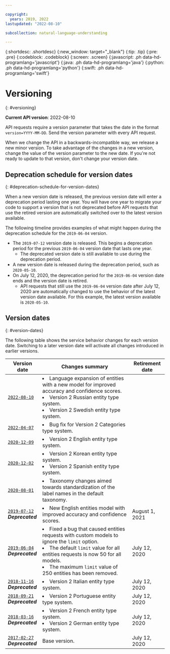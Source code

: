 ```yaml
---

copyright:
  years: 2019, 2022
lastupdated: "2022-08-10"

subcollection: natural-language-understanding

---
```


{:shortdesc: .shortdesc}
{:new_window: target="_blank"}
{:tip: .tip}
{:pre: .pre}
{:codeblock: .codeblock}
{:screen: .screen}
{:javascript: .ph data-hd-programlang='javascript'}
{:java: .ph data-hd-programlang='java'}
{:python: .ph data-hd-programlang='python'}
{:swift: .ph data-hd-programlang='swift'}

# Versioning
{: #versioning}

**Current API version**: 2022-08-10

API requests require a version parameter that takes the date in the format `version=YYYY-MM-DD`. Send the version parameter with every API request.

When we change the API in a backwards-incompatible way, we release a new minor version. To take advantage of the changes in a new version, change the value of the version parameter to the new date. If you're not ready to update to that version, don't change your version date.

## Deprecation schedule for version dates
{: #deprecation-schedule-for-version-dates}

When a new version date is released, the previous version date will enter a deprecation period lasting one year. You will have one year to migrate your code to support a version that is not deprecated before API requests that use the retired version are automatically switched over to the latest version available.

The following timeline provides examples of what might happen during the deprecation schedule for the `2019-06-04` version.

- The `2019-07-12` version date is released. This begins a deprecation period for the previous `2019-06-04` version date that lasts one year.
  - The deprecated version date is still available to use during the deprecation period.
- A new version date is released during the deprecation period, such as `2020-05-10`.
- On July 12, 2020, the deprecation period for the `2019-06-04` version date ends and the version date is retired.
  - API requests that still use the `2019-06-04` version date after July 12, 2020 are automatically changed to use the behavior of the latest version date available. For this example, the latest version available is `2020-05-10`.

## Version dates
{: #version-dates}

The following table shows the service behavior changes for each version date. Switching to a later version date will activate all changes introduced in earlier versions.

|Version date|Changes summary|Retirement date|
|---|---|---|
|[`2022-08-10`](/docs/natural-language-understanding?topic=natural-language-understanding-release-notes#natural-language-understanding-aug1022)| <li>Language expansion of entities with a new model for improved accuracy and confidence scores.</li><li>Version 2 Russian entity type system.</li><li>Version 2 Swedish entity type system.</li>|
|[`2022-04-07`](/docs/natural-language-understanding?topic=natural-language-understanding-release-notes#natural-language-understanding-apr0722)| <li>Bug fix for Version 2 Categories type system.</li>|
|[`2020-12-09`](/docs/natural-language-understanding?topic=natural-language-understanding-release-notes#natural-language-understanding-dec0920)| <li>Version 2 English entity type system.</li>|
|[`2020-12-02`](/docs/natural-language-understanding?topic=natural-language-understanding-release-notes#natural-language-understanding-dec0220)| <li>Version 2 Korean entity type system.</li><li>Version 2 Spanish entity type system.</li>|
|[`2020-08-01`](/docs/natural-language-understanding?topic=natural-language-understanding-release-notes#natural-language-understanding-aug0120)| <li>Taxonomy changes aimed towards standardization of the label names in the default taxonomy.</li>|
|[`2019-07-12`](/docs/natural-language-understanding?topic=natural-language-understanding-release-notes#natural-language-understanding-jul1219)<br><i><strong>Deprecated</strong></i>| <li>New English entities model with improved accuracy and confidence scores.</li>|August 1, 2021|
|[`2019-06-04`](/docs/natural-language-understanding?topic=natural-language-understanding-release-notes#natural-language-understanding-jun0419)<br><i><strong>Deprecated</strong></i>|<li>Fixed a bug that caused entities requests with custom models to ignore the `limit` option.</li><li>The default `limit` value for all entities requests is now 50 for all models.</li><li>The maximum `limit` value of 250 entities has been removed.</li>|July 12, 2020|
|[`2018-11-16`](/docs/natural-language-understanding?topic=natural-language-understanding-release-notes#natural-language-understanding-nov1618)<br><i><strong>Deprecated</strong></i>| <li>Version 2 Italian entity type system.</li>|July 12, 2020|
|[`2018-09-21`](/docs/natural-language-understanding?topic=natural-language-understanding-release-notes#natural-language-understanding-sep2118)<br><i><strong>Deprecated</strong></i>| <li>Version 2 Portuguese entity type system.</li>|July 12, 2020|
|[`2018-03-16`](/docs/natural-language-understanding?topic=natural-language-understanding-release-notes#natural-language-understanding-mar1618)<br><i><strong>Deprecated</strong></i>| <li>Version 2 French entity type system.</li><li>Version 2 German entity type system.</li>|July 12, 2020|
|[`2017-02-27`](/docs/natural-language-understanding?topic=natural-language-understanding-release-notes#natural-language-understanding-feb2717)<br><i><strong>Deprecated</strong></i>| Base version.|July 12, 2020|
